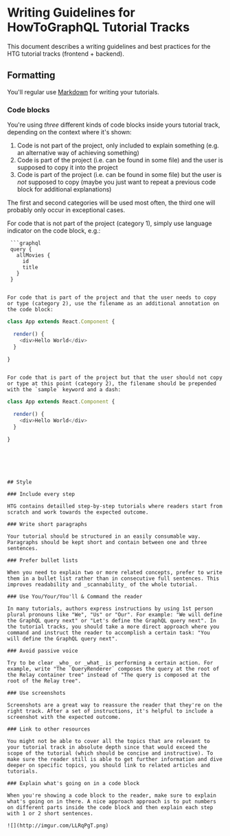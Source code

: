 # Writing Guidelines for HowToGraphQL Tutorial Tracks

This document describes a writing guidelines and best practices for the HTG tutorial tracks (frontend + backend).

## Formatting

You'll regular use [Markdown](https://github.com/adam-p/markdown-here/wiki/Markdown-Cheatsheet) for writing your tutorials.

### Code blocks

You're using _three_ different kinds of code blocks inside yours tutorial track, depending on the context where it's shown:

1. Code is not part of the project, only included to explain something (e.g. an alternative way of achieving something)
1. Code is part of the project (i.e. can be found in some file) and the user is supposed to copy it into the project
1. Code is part of the project (i.e. can be found in some file) but the user is _not_ supposed to copy (maybe you just want to repeat a previous code block for additional explanations) 

The first and second categories will be used most often, the third one will probably only occur in exceptional cases.

For code that is not part of the project (category 1), simply use language indicator on the code block, e.g.:

```
 ```graphql
 query {
   allMovies {
     id
     title
   }
 }
 ```
```

For code that is part of the project and that the user needs to copy or type (category 2), use the filename as an additional annotation on the code block:

```
 ```js@App.js
 class App extends React.Component {
 
   render() {
     <div>Hello World</div>
   }
 
 }
 ```
```

For code that is part of the project but that the user should not copy or type at this point (category 2), the filename should be prepended with the `sample` keyword and a dash:

```
 ```js@sample-App.js
 class App extends React.Component {
 
   render() {
     <div>Hello World</div>
   }
 
 }
 ```
```





## Style

### Include every step

HTG contains detailled step-by-step tutorials where readers start from scratch and work towards the expected outcome.

### Write short paragraphs

Your tutorial should be structured in an easily consumable way. Paragraphs should be kept short and contain between one and three sentences. 

### Prefer bullet lists

When you need to explain two or more related concepts, prefer to write them in a bullet list rather than in consecutive full sentences. This improves readability and _scannability_ of the whole tutorial.

### Use You/Your/You'll & Command the reader

In many tutorials, authors express instructions by using 1st person plural pronouns like "We", "Us" or "Our". For example: "We will define the GraphQL query next" or "Let's define the GraphQL query next". In the tutorial tracks, you should take a more direct approach where you command and instruct the reader to accomplish a certain task: "You will define the GraphQL query next".

### Avoid passive voice

Try to be clear _who_ or _what_ is performing a certain action. For example, write "The `QueryRenderer` composes the query at the root of the Relay container tree" instead of "The query is composed at the root of the Relay tree".

### Use screenshots 

Screenshots are a great way to reassure the reader that they're on the right track. After a set of instructions, it's helpful to include a screenshot with the expected outcome.

### Link to other resources

You might not be able to cover all the topics that are relevant to your tutorial track in absolute depth since that would exceed the scope of the tutorial (which should be concise and instructive). To make sure the reader still is able to get further information and dive deeper on specific topics, you should link to related articles and tutorials. 

### Explain what's going on in a code block

When you're showing a code block to the reader, make sure to explain what's going on in there. A nice approach approach is to put numbers on different parts inside the code block and then explain each step with 1 or 2 short sentences. 

![](http://imgur.com/LLRqPgT.png)